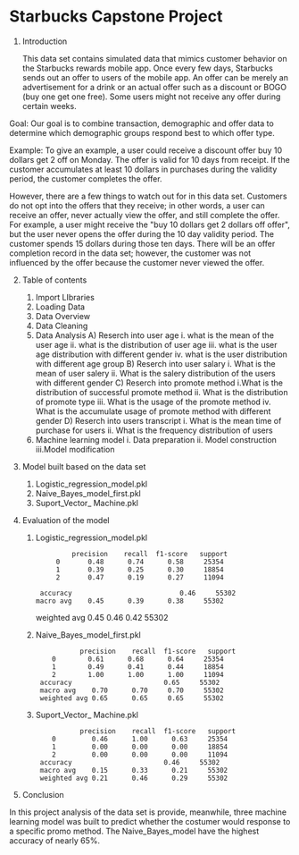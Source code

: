 # Starbucks Capstone Project
 
 1. Introduction

    This data set contains simulated data that mimics customer behavior on the Starbucks rewards mobile app. Once every few days, Starbucks sends out an offer to users of the mobile app. An offer can be merely an advertisement for a drink or an actual offer such as a discount or BOGO (buy one get one free). Some users might not receive any offer during certain weeks.

Goal:
Our goal is to combine transaction, demographic and offer data to determine which demographic groups respond best to which offer type. 


Example: 
To give an example, a user could receive a discount offer buy 10 dollars get 2 off on Monday. The offer is valid for 10 days from receipt. If the customer accumulates at least 10 dollars in purchases during the validity period, the customer completes the offer.

However, there are a few things to watch out for in this data set. Customers do not opt into the offers that they receive; in other words, a user can receive an offer, never actually view the offer, and still complete the offer. For example, a user might receive the "buy 10 dollars get 2 dollars off offer", but the user never opens the offer during the 10 day validity period. The customer spends 15 dollars during those ten days. There will be an offer completion record in the data set; however, the customer was not influenced by the offer because the customer never viewed the offer.

2. Table of contents 
    1) Import LIbraries
    2) Loading Data
    3) Data Overview
    4) Data Cleaning
    5) Data Analysis
        A) Reserch into user age
            i. what is the mean of the user age
            ii. what is the distribution of user age
            iii. what is the user age distribution with different gender
            iv. what is the user distribution with different age group
        B) Reserch into user salary
            i. What is the mean of user salery
            ii. What is the salery distribution of the users with different gender
        C) Reserch into promote method
            i.What is the distribution of successful promote method
            ii. What is the distribution of promote type
            iii. What is the usage of the promote method
            iv. What is the accumulate usage of promote method with different gender
        D) Reserch into users transcript
            i. What is the mean time of purchase for users
            ii. What is the frequency distribution of users
    6) Machine learning model
            i. Data preparation
            ii. Model construction
            iii.Model modification

3. Model built based on the data set
    1) Logistic_regression_model.pkl
    2) Naive_Bayes_model_first.pkl
    3) Suport_Vector_ Machine.pkl
    
4. Evaluation of the model
    1) Logistic_regression_model.pkl
    
                    precision    recall  f1-score   support
                0       0.48      0.74      0.58     25354
                1       0.39      0.25      0.30     18854
                2       0.47      0.19      0.27     11094

            accuracy                           0.46     55302
           macro avg    0.45      0.39      0.38     55302
           
        weighted avg       0.45      0.46      0.42     55302
    2) Naive_Bayes_model_first.pkl
        
                      precision    recall  f1-score   support       
               0        0.61      0.68      0.64     25354
               1        0.49      0.41      0.44     18854
               2        1.00      1.00      1.00     11094
            accuracy                       0.65     55302
            macro avg    0.70      0.70     0.70     55302
            weighted avg 0.65      0.65     0.65     55302

    3) Suport_Vector_ Machine.pkl
 
                      precision    recall  f1-score   support
               0         0.46      1.00      0.63     25354
               1         0.00      0.00      0.00     18854
               2         0.00      0.00      0.00     11094
            accuracy                       0.46     55302
            macro avg    0.15      0.33      0.21     55302
            weighted avg 0.21      0.46      0.29     55302
    
5. Conclusion

In this project analysis of the data set is provide, meanwhile, three machine learning model was built to predict whether the costumer would response to a specific promo method. The Naive_Bayes_model have the highest accuracy of nearly 65%.
